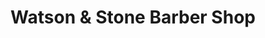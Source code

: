 ---
title: "Watson & Stone Barber Shop"
url: /altavista/watson-und-stone-barber-shop/
shop: Friseur
---